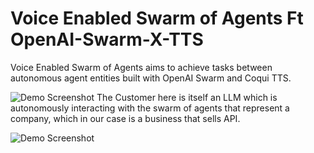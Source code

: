 # Voice Enabled Swarm of Agents Ft OpenAI-Swarm-X-TTS

Voice Enabled Swarm of Agents aims to achieve tasks between autonomous agent entities built with OpenAI Swarm and Coqui TTS.


![Demo Screenshot](https://imgur.com/L6Y0tbB.png)
The Customer here is itself an LLM which is autonomously interacting with the swarm of agents that represent a company, which in our case is a business that sells API. 


![Demo Screenshot](https://imgur.com/MVd6sCj.png)


